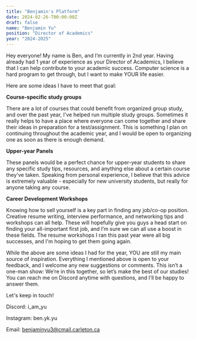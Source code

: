 ```yaml
---
title: "Benjamin's Platform"
date: 2024-02-26-T00:00:00Z
draft: false
name: "Benjamin Yu"
position: "Director of Academics"
year: "2024-2025"
---
```


Hey everyone! My name is Ben, and I’m currently in 2nd year. Having already had 1 year of experience as your Director of Academics, I believe that I can help contribute to your academic success. Computer science is a hard program to get through, but I want to make YOUR life easier.

Here are some ideas I have to meet that goal:

**Course-specific study groups**

There are a lot of courses that could benefit from organized group study, and over the past year, I've helped run multiple study groups. Sometimes it really helps to have a place where everyone can come together and share their ideas in preparation for a test/assignment. This is something I plan on continuing throughout the academic year, and I would be open to organizing one as soon as there is enough demand. 

**Upper-year Panels**

These panels would be a perfect chance for upper-year students to share any specific study tips, resources, and anything else about a certain course they’ve taken. Speaking from personal experience, I believe that this advice is extremely valuable - especially for new university students, but really for anyone taking any course.

**Career Development Workshops**

Knowing how to sell yourself is a key part in finding any job/co-op position. Creative resume writing, interview performance, and networking tips and workshops can all help. These will hopefully give you guys a head start on finding your all-important first job, and I’m sure we can all use a boost in these fields. The resume workshops I ran this past year were all big successes, and I'm hoping to get them going again.

While the above are some ideas I had for the year, YOU are still my main source of inspiration. Everything I mentioned above is open to your feedback, and I welcome any new suggestions or comments. This isn’t a one-man show: We’re in this together, so let’s make the best of our studies! You can reach me on Discord anytime with questions, and I’ll be happy to answer them.

Let's keep in touch!

Discord: i_am_yu

Instagram: ben.yk.yu

Email: benjaminyu3@cmail.carleton.ca